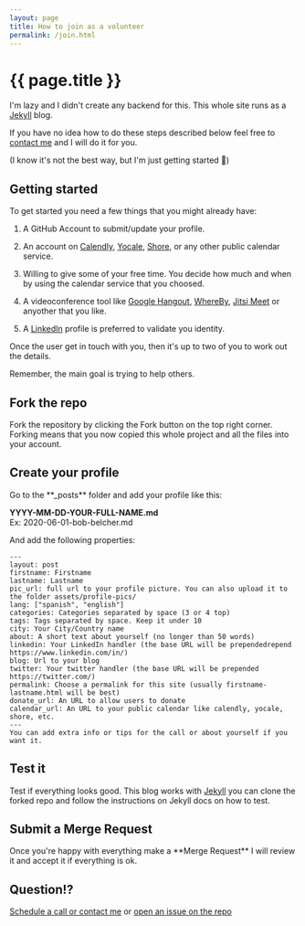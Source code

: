 ```yaml
---
layout: page
title: How to join as a volunteer
permalink: /join.html
---
```


<h1 class="title is-size-1">{{ page.title }}</h1>

I'm lazy and I didn't create any backend for this. This whole site runs as a <a href="https://jekyllrb.com/docs/ ">Jekyll</a> blog.

If you have no idea how to do these steps described below feel free to <a href="/adriano.galello.html">contact me</a> and I will do it for you.

(I know it's not the best way, but I'm just getting started 🤗)

<h2 class="is-size-3">Getting started</h2>

To get started you need a few things that you might already have:

1. A GitHub Account to submit/update your profile.

2. An account on [Calendly](https://calendly.com/), [Yocale](https://www.yocale.com/), [Shore](https://www.shore.com/), or any other public calendar service.

3. Willing to give some of your free time. You decide how much and when by using the calendar service that you choosed.

4. A videoconference tool like [Google Hangout](https://hangouts.google.com/), [WhereBy](https://whereby.com/), [Jitsi Meet](https://meet.jit.si/) or anyother that you like.

5. A [LinkedIn](https://www.linkedin.com/) profile is preferred to validate you identity.

Once the user get in touch with you, then it's up to two of you to work out the details.

Remember, the main goal is trying to help others.

<h2 class="is-size-3">Fork the repo</h2>
Fork the repository <a href="https://github.com/getadvice/getadvice.github.io"></a> by clicking the Fork button on the top right corner. Forking means that you now copied this whole project and all the files into your account.

<h2 class="is-size-3">Create your profile</h2>
Go to the **_posts** folder and add your profile like this:

**YYYY-MM-DD-YOUR-FULL-NAME.md**  
Ex: 2020-06-01-bob-belcher.md

And add the following properties:

```
---  
layout: post
firstname: Firstname
lastname: Lastname
pic_url: full url to your profile picture. You can also upload it to the folder assets/profile-pics/
lang: ["spanish", "english"]  
categories: Categories separated by space (3 or 4 top)
tags: Tags separated by space. Keep it under 10
city: Your City/Country name
about: A short text about yourself (no longer than 50 words)
linkedin: Your LinkedIn handler (the base URL will be prependedrepend https://www.linkedin.com/in/)
blog: Url to your blog  
twitter: Your twitter handler (the base URL will be prepended https://twitter.com/)
permalink: Choose a permalink for this site (usually firstname-lastname.html will be best)  
donate_url: An URL to allow users to donate
calendar_url: An URL to your public calendar like calendly, yocale, shore, etc.
---
You can add extra info or tips for the call or about yourself if you want it.
```

<h2 class="is-size-3">Test it</h2>
Test if everything looks good. This blog works with <a href="https://jekyllrb.com/docs/ ">Jekyll</a> you can clone the forked repo and follow the instructions on Jekyll docs on how to test.

<h2 class="is-size-3">Submit a Merge Request</h2>
Once you're happy with everything make a **Merge Request** I will review it and accept it if everything is ok.

<h2 class="is-size-3">Question!?</h2>
<a href="/adriano.galello.html">Schedule a call or contact me</a> or <a href="https://github.com/getadvice/getadvice.github.io/issues">open an issue on the repo</a>